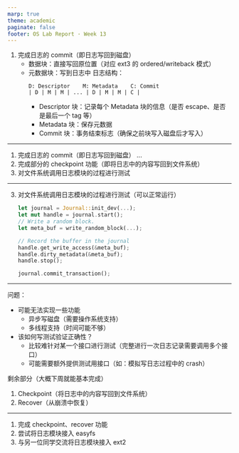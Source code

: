 ```yaml
---
marp: true
theme: academic
paginate: false
footer: OS Lab Report · Week 13
---
```


<!-- _header: 第 13 周工作 -->

1. 完成日志的 commit（即日志写回到磁盘）
   - 数据块：直接写回原位置（对应 ext3 的 ordered/writeback 模式）
   - 元数据块：写到日志中
     日志结构：
     ```
     D: Descriptor    M: Metadata    C: Commit
     | D | M | M | ... | D | M | M | C |
     ``` 
     - Descriptor 块：记录每个 Metadata 块的信息（是否 escape、是否是最后一个 tag 等）
     - Metadata 块：保存元数据
     - Commit 块：事务结束标志（确保之前块写入磁盘后才写入）

---

<!-- _header: 第 13 周工作 -->

1. 完成日志的 commit（即日志写回到磁盘）
   ...
2. 完成部分的 checkpoint 功能（即将日志中的内容写回到文件系统）
3. 对文件系统调用日志模块的过程进行测试

---

<!-- _header: 第 13 周工作 -->

3. 对文件系统调用日志模块的过程进行测试（可以正常运行）
   ```rust
   let journal = Journal::init_dev(...);
   let mut handle = journal.start();
   // Write a random block.
   let meta_buf = write_random_block(...);

   // Record the buffer in the journal
   handle.get_write_access(&meta_buf);
   handle.dirty_metadata(&meta_buf);
   handle.stop();

   journal.commit_transaction();
   ```

---

<!-- _header: 第 13 周工作 -->
<!-- _footer: '' -->

问题：
- 可能无法实现一些功能
  - 异步写磁盘（需要操作系统支持）
  - 多线程支持（时间可能不够）
- 该如何写测试验证正确性？
  - 比较难针对某一个接口进行测试（完整进行一次日志记录需要调用多个接口）
  - 可能需要额外提供测试用接口（如：模拟写日志过程中的 crash）

剩余部分（大概下周就能基本完成）

1. Checkpoint（将日志中的内容写回到文件系统）
2. Recover（从崩溃中恢复）

---

<!-- _header: 下周计划 -->

1. 完成 checkpoint、recover 功能
2. 尝试将日志模块接入 easyfs
3. 与另一位同学交流将日志模块接入 ext2
